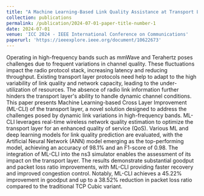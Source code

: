 ```yaml
---
title: "A Machine Learning-Based Link Quality Assistance at Transport Layer for High-Frequency Networks"
collection: publications
permalink: /publication/2024-07-01-paper-title-number-1
date: 2024-07-01
venue: 'ICC 2024 - IEEE International Conference on Communications'
paperurl: 'https://ieeexplore.ieee.org/document/10622673'
---
```


Operating in high-frequency bands such as mmWave and Terahertz poses challenges due to frequent variations in channel quality. These fluctuations impact the radio protocol stack, increasing latency and reducing throughput. Existing transport layer protocols need help to adapt to the high variability of link quality and network capacity, leading to the under-utilization of resources. The absence of radio link information further hinders the transport layer's ability to handle dynamic channel conditions. This paper presents Machine Learning-based Cross Layer Improvement (ML-CLI) of the transport layer, a novel solution designed to address the challenges posed by dynamic link variations in high-frequency bands. ML-CLI leverages real-time wireless network quality estimation to optimize the transport layer for an enhanced quality of service (QoS). Various ML and deep learning models for link quality prediction are evaluated, with the Artificial Neural Network (ANN) model emerging as the top-performing model, achieving an accuracy of 98.1% and an F1-score of 0.98. The integration of ML-CLI into the ns3 simulator enables the assessment of its impact on the transport layer. The results demonstrate substantial goodput and packet loss ratio improvements, with ML-CLI providing faster recovery and improved congestion control. Notably, ML-CLI achieves a 45.22% improvement in goodput and up to a 38.52% reduction in packet loss ratio compared to the traditional TCP Cubic variant.

